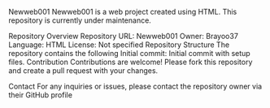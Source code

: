 Newweb001
Newweb001 is a web project created using HTML. This repository is currently under maintenance.

Repository Overview
Repository URL: Newweb001
Owner: Brayoo37
Language: HTML
License: Not specified
Repository Structure
The repository contains the following
Initial commit: Initial commit with setup files.
Contribution
Contributions are welcome! Please fork this repository and create a pull request with your changes.

Contact
For any inquiries or issues, please contact the repository owner via their GitHub profile
